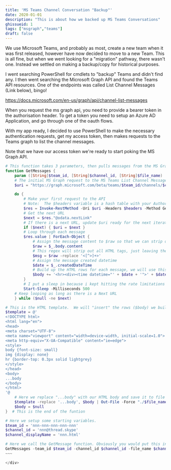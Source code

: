 ```yaml
---
title: 'MS Teams Channel Conversation "Backup"'
date: 2020-01-01
description: "This is about how we backed up MS Teams Conversations"
ghissueid: 1
tags: ["msgraph","teams"]
draft: false
---
```


We use Microsoft Teams, and probably as most, create a new team when it was first released, however have now decided to move to a new Team.  This is all fine, but when we went looking for a "migration" pathway, there wasn't one.  Instead we settled on making a backup/copy for historical purposes.  

I went searching PowerShell for cmdlets to "backup" Teams and didn't find any. I then went searching the Microsoft Graph API and found the Teams API resources. One of the endpoints was called <span class="has-background-light has-text-danger">List Channel Messages (Link below)</span>, bingo!

https://docs.microsoft.com/en-us/graph/api/channel-list-messages

When you request the ms graph api, you need to provide a bearer token in the authorisation header. To get a token you need to setup an Azure AD Application, and go through one of the oauth flows.

With my app ready, I decided to use PowerShell to make the necessary authentication requests, get my access token, then makes requests to the Teams graph to list the channel messages.

Note that we have our access token we're ready to start poking the MS Graph API.

```powershell {linenos=true, linenostart=20}
# This function takes 3 parameters, then pulls messages from the MS Graph API
function GetMessages {
    param ([String]$team_id, [String]$channel_id, [String]$file_name)
    # The initial MS Graph request to the MS Teams List Channel Messages endpoint
    $uri = "https://graph.microsoft.com/beta/teams/$team_id/channels/$channel_id/messages"

    do {
        # Make your first request to the API
        # Note:  The $headers variable is a hash table with your Authorization header and Bearer token etc
        $res = Invoke-RestMethod -Uri $uri -Headers $headers -Method Get -SslProtocol:Tls12
        # Get the next URL
        $next = $res."@odata.nextLink"
        # If there is a next URL, update $uri ready for the next iteration
        if ($next) { $uri = $next }
        # Loop through each message
        $res.value | ForEach-Object {
            # Assign the message content to $raw so that we can strip out the text
            $raw = $_.body.content
            # This regex will strip out all HTML tags, just leaving the text content
            $msg = $raw -replace '<[^>]+>'
            # Assign the message created datetime
            $date = $_.createdDateTime
            # Build up the HTML rows for each message, we will use this later.  Note, you can use <table> or any other style you prefer
            $body += '<hr><div><time datetime="' + $date + '">' + $date + '</time> | ' + $msg + '</div>'
        }
        # I put a sleep in because i kept hitting the rate limitations without it
        Start-Sleep -Milliseconds 500
    # Keep looping as long as there is a Next URL
    } while ($null -ne $next)

# This is the HTML template.  We will "insert" the rows ($body) we built above.  Again, feel free to style this however you like
$template = @'
<!DOCTYPE html>
<html lang="en">
<head>
<meta charset="UTF-8">
<meta name="viewport" content="width=device-width, initial-scale=1.0">
<meta http-equiv="X-UA-Compatible" content="ie=edge">
<style>
body {font-size: small}
img {display: none}
hr {border-top: 0.3px solid lightgrey}
</style>
</head>
<body>
...body
</body>
</html>
'@
    # Here we replace "...body" with our HTML body and save it to file
    $template -replace '...body', $body | Out-File -Force "./$file_name.html"
    $body = $null
}  # This is the end of the funtion

# Here we setup some starting variables.
$team_id = 'nnn-nnn-nnn-nnn-nnn'
$channel_id = 'nnn@thread.skype'
$channel_displayName = 'nnn.html'

# Here we call the GetMessage function. Obviously you would put this into a foreach loop and loop through each channel in your Team
GetMessages -team_id $team_id -channel_id $channel_id -file_name $channel_displayName
~~~

</div>